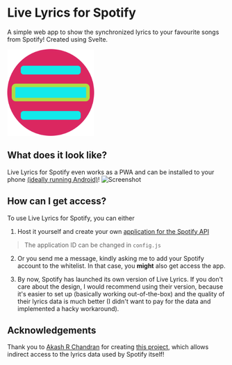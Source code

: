 # Live Lyrics for Spotify

A simple web app to show the synchronized lyrics to your favourite songs from Spotify! Created using Svelte.

<img src="public/favicon.svg" width="200">

## What does it look like?

Live Lyrics for Spotify even works as a PWA and can be installed to your phone [(ideally running Android)](https://web.dev/learn/pwa/progressive-web-apps/#cross-browser-compatibility)!
![Screenshot](https://user-images.githubusercontent.com/29919508/175989713-54aca822-6077-4591-9613-0b77293bd3dd.png)

## How can I get access?

To use Live Lyrics for Spotify, you can either
1. Host it yourself and create your own [application for the Spotify API](https://developer.spotify.com/dashboard/applications)

> The application ID can be changed in `config.js`
2. Or you send me a message, kindly asking me to add your Spotify account to the whitelist. In that case, you **might** also get access the app.

3. By now, Spotify has launched its own version of Live Lyrics. If you don't care about the design, I would recommend using their version, because it's easier to set up (basically working out-of-the-box) and the quality of their lyrics data is much better (I didn't want to pay for the data and implemented a hacky workaround).

## Acknowledgements

Thank you to [Akash R Chandran](https://github.com/akashrchandran) for creating [this project](https://github.com/akashrchandran/spotify-lyrics-api), which allows indirect access to the lyrics data used by Spotify itself!